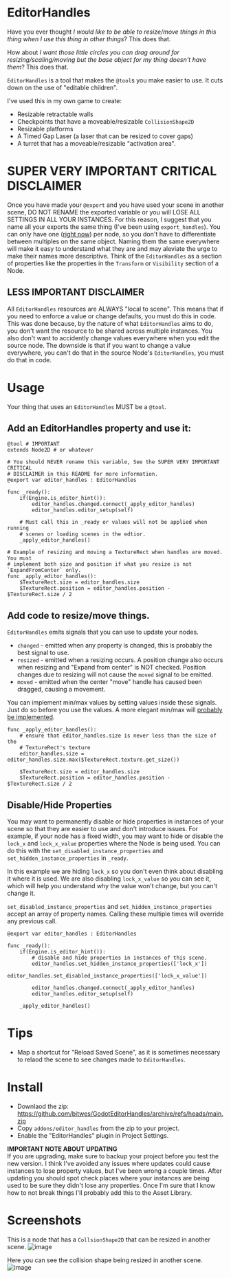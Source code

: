 # EditorHandles
Have you ever thought _I would like to be able to resize/move things in this thing when I use this thing in other things_?  This does that.

How about _I want those little circles you can drag around for resizing/scaling/moving but the base object for my thing doesn't have them_?  This does that.

`EditorHandles` is a tool that makes the `@tool`s you make easier to use.  It cuts down on the use of "editable children".

I've used this in my own game to create:
* Resizable retractable walls
* Checkpoints that have a moveable/resizable `CollisionShape2D`
* Resizable platforms
* A Timed Gap Laser (a laser that can be resized to cover gaps)
* A turret that has a moveable/resizable "activation area".

# SUPER VERY IMPORTANT CRITICAL DISCLAIMER
Once you have made your `@export` and you have used your scene in another scene, DO NOT RENAME the exported variable or you will LOSE ALL SETTINGS IN ALL YOUR INSTANCES.  For this reason, I suggest that you name all your exports the same thing (I've been using `export_handles`).  You can only have one ([right now](https://github.com/bitwes/GodotEditorHandles/issues/19)) per node, so you don't have to differentiate between multiples on the same object.  Naming them the same everywhere will make it easy to understand what they are and may aleviate the urge to make their names more descriptive.  Think of the `EditorHandles` as a section of properties like the properties in the `Transform` or `Visibility` section of a Node.


## LESS IMPORTANT DISCLAIMER
All `EditorHandles` resources are ALWAYS "local to scene".  This means that if you need to enforce a value or change defaults, you must do this in code.  This was done because, by the nature of what `EditorHandles` aims to do, you don't want the resource to be shared across multiple instances.  You also don't want to accidently change values everywhere when you edit the source node.  The downside is that if you want to change a value everywhere, you can't do that in the source Node's `EditorHandles`, you must do that in code.


# Usage
Your thing that uses an `EditorHandles` MUST be a `@tool`.

## Add an EditorHandles property and use it:
```gdscript
@tool # IMPORTANT
extends Node2D # or whatever

# You should NEVER rename this variable, See the SUPER VERY IMPORTANT CRITICAL
# DISCLAIMER in this README for more information.
@export var editor_handles : EditorHandles

func _ready():
    if(Engine.is_editor_hint()):
        editor_handles.changed.connect(_apply_editor_handles)
        editor_handles.editor_setup(self)

    # Must call this in _ready or values will not be applied when running
    # scenes or loading scenes in the edtior.
    _apply_editor_handles()

# Example of resizing and moving a TextureRect when handles are moved.  You must
# implement both size and position if what you resize is not `ExpandFromCenter` only.
func _apply_editor_handles():
    $TextureRect.size = editor_handles.size
    $TextureRect.position = editor_handles.position - $TextureRect.size / 2
```

## Add code to resize/move things.
`EditorHandles` emits signals that you can use to update your nodes.
* `changed` - emitted when any property is changed, this is probably the best signal to use.
* `resized` - emitted when a resizing occurs.  A position change also occurs when resizing and "Expand from center" is NOT checked.  Position changes due to resizing will not cause the `moved` signal to be emitted.
* `moved` - emitted when the center "move" handle has caused been dragged, causing a movement.

You can implement min/max values by setting values inside these signals.  Just do so before you use the values.  A more elegant min/max will [probably be implemented](https://github.com/bitwes/GodotEditorHandles/issues/14).

```gdscript
func _apply_editor_handles():
    # ensure that editor_handles.size is never less than the size of the
    # TextureRect's texture
    editor_handles.size = editor_handles.size.max($TextureRect.texture.get_size())

    $TextureRect.size = editor_handles.size
    $TextureRect.position = editor_handles.position - $TextureRect.size / 2
```

## Disable/Hide Properties
You may want to permanently disable or hide properties in instances of your scene so that they are easier to use and don't introduce issues.  For example, if your node has a fixed width, you may want to hide or disable the `lock_x` and `lock_x_value` properties where the Node is being used.  You can do this with the `set_disabled_instance_properties` and `set_hidden_instance_properties` in `_ready`.

In this example we are hiding `lock_x` so you don't even think about disabling it where it is used.  We are also disabling `lock_x_value` so you can see it, which will help you understand why the value won't change, but you can't change it.

`set_disabled_instance_properties` and `set_hidden_instance_properties` accept an array of property names.  Calling these multiple times will override any previous call.
```gdscript
@export var editor_handles : EditorHandles

func _ready():
    if(Engine.is_editor_hint()):
        # disable and hide properties in instances of this scene.
        editor_handles.set_hidden_instance_properties(['lock_x'])
        editor_handles.set_disabled_instance_properties(['lock_x_value'])

        editor_handles.changed.connect(_apply_editor_handles)
        editor_handles.editor_setup(self)

    _apply_editor_handles()

```

# Tips
* Map a shortcut for "Reload Saved Scene", as it is sometimes necessary to relaod the scene to see changes made to `EditorHandles`.



# Install
* Downlaod the zip:  https://github.com/bitwes/GodotEditorHandles/archive/refs/heads/main.zip
* Copy `addons/editor_handles` from the zip to your project.
* Enable the "EditorHandles" plugin in Project Settings.


__IMPORTANT NOTE ABOUT UPDATING__<br>
If you are upgrading, make sure to backup your project before you test the new version.  I think I've avoided any issues where updates could cause instances to lose property values, but I've been wrong a couple times.  After updating you should spot check places where your instances are being used to be sure they didn't lose any properties.  Once I'm sure that I know how to not break things I'll probably add this to the Asset Library.

# Screenshots
This is a node that has a `CollsionShape2D` that can be resized in another scene.
![image](https://github.com/user-attachments/assets/895c6df6-c750-43d3-b5db-1409f121cc09)

Here you can see the collision shape being resized in another scene.
![image](https://github.com/user-attachments/assets/9f1c1cc7-3e04-48b1-b835-0d9dcf966e6c)



